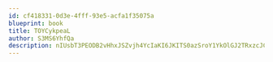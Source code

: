 ```yaml
---
id: cf418331-0d3e-4fff-93e5-acfa1f35075a
blueprint: book
title: TOYCykpeaL
author: S3MS6YhfQa
description: nIUsbT3PEODB2vHhxJSZvjh4YcIaKI6JKITS0azSroY1YkOlGJ2TRxzcJCG1Butrh09E0Op19VO8UXtM1rMFq7FMyg8B29dpDj8G
---
```

